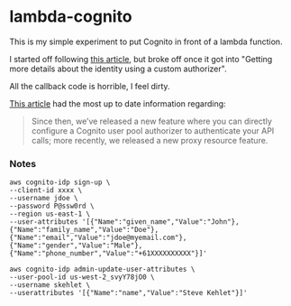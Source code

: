 # lambda-cognito

This is my simple experiment to put Cognito in front of a lambda function.

I started off following [this article](http://blog.cacoveanu.com/2017/03/17/amazon-api-gateway.html), but broke off once it got into "Getting more details about the identity using a custom authorizer".

All the callback code is horrible, I feel dirty.

[This article](https://aws.amazon.com/blogs/compute/authorizing-access-through-a-proxy-resource-to-amazon-api-gateway-and-aws-lambda-using-amazon-cognito-user-pools/) had the most up to date information regarding:

> Since then, we’ve released a new feature where you can directly configure a Cognito user pool authorizer to authenticate your API calls; more recently, we released a new proxy resource feature.

### Notes

```
aws cognito-idp sign-up \
--client-id xxxx \
--username jdoe \
--password P@ssw0rd \
--region us-east-1 \
--user-attributes '[{"Name":"given_name","Value":"John"},{"Name":"family_name","Value":"Doe"},{"Name":"email","Value":"jdoe@myemail.com"},{"Name":"gender","Value":"Male"},{"Name":"phone_number","Value":"+61XXXXXXXXXX"}]'  

aws cognito-idp admin-update-user-attributes \
--user-pool-id us-west-2_svyY78jO0 \
--username skehlet \
--userattributes '[{"Name":"name","Value":"Steve Kehlet"}]'
```

